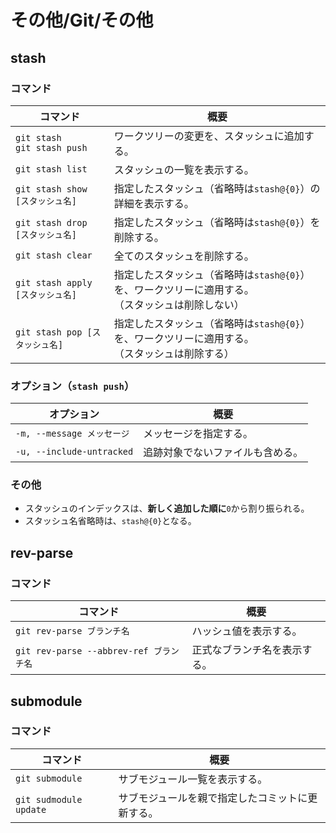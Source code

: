 # その他/Git/その他

## stash

### コマンド

| コマンド                          | 概要                                                         |
| --------------------------------- | ------------------------------------------------------------ |
| `git stash`<br />`git stash push` | ワークツリーの変更を、スタッシュに追加する。                 |
| `git stash list`                  | スタッシュの一覧を表示する。                                 |
| `git stash show [スタッシュ名]`   | 指定したスタッシュ（省略時は`stash@{0}`）の詳細を表示する。  |
| `git stash drop [スタッシュ名]`   | 指定したスタッシュ（省略時は`stash@{0}`）を削除する。        |
| `git stash clear`                 | 全てのスタッシュを削除する。                                 |
| `git stash apply [スタッシュ名]`  | 指定したスタッシュ（省略時は`stash@{0}`）を、ワークツリーに適用する。<br />（スタッシュは削除しない） |
| `git stash pop [スタッシュ名]`    | 指定したスタッシュ（省略時は`stash@{0}`）を、ワークツリーに適用する。<br />（スタッシュは削除する） |

### オプション（`stash push`）

| オプション                 | 概要                             |
| -------------------------- | -------------------------------- |
| `-m, --message メッセージ` | メッセージを指定する。           |
| `-u, --include-untracked`  | 追跡対象でないファイルも含める。 |

### その他

- スタッシュのインデックスは、**新しく追加した順に**`0`から割り振られる。
- スタッシュ名省略時は、`stash@{0}`となる。

## rev-parse

### コマンド

| コマンド                                | 概要                         |
| --------------------------------------- | ---------------------------- |
| `git rev-parse ブランチ名`              | ハッシュ値を表示する。       |
| `git rev-parse --abbrev-ref ブランチ名` | 正式なブランチ名を表示する。 |

## submodule

### コマンド

| コマンド               | 概要                                             |
| ---------------------- | ------------------------------------------------ |
| `git submodule`        | サブモジュール一覧を表示する。                   |
| `git sudmodule update` | サブモジュールを親で指定したコミットに更新する。 |
